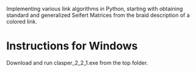 Implementing various link algorithms in Python, starting with obtaining standard and generalized Seifert Matrices from the braid description of a colored link.

# Instructions for Windows

Download and run clasper_2_2_1.exe from the top folder.
